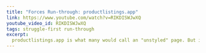 ```yaml
---
title: "Forces Run-through: productlistings.app"
link: https://www.youtube.com/watch?v=RIKDISWJwXQ
youtube_video_id: RIKDISWJwXQ
tags: struggle-first run-through
excerpt:
  productlistings.app is what many would call an "unstyled" page. But it works, because it addresses the visitor's struggle. Styling it up might actually hurt it! In the video I explain why it works through the lens of the forces of progress.
---
```

